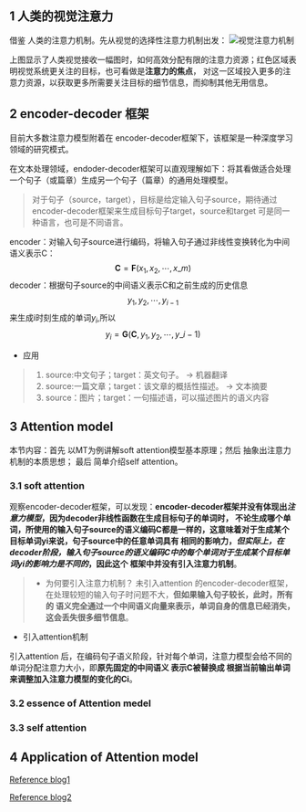 ## 1 人类的视觉注意力
借鉴 人类的注意力机制。先从视觉的选择性注意力机制出发：
![视觉注意力机制]()

上图显示了人类视觉接收一幅图时，如何高效分配有限的注意力资源；红色区域表明视觉系统更关注的目标，也可看做是**注意力的焦点**，
对这一区域投入更多的注意力资源，以获取更多所需要关注目标的细节信息，而抑制其他无用信息。
## 2 encoder-decoder 框架
目前大多数注意力模型附着在 encoder-decoder框架下，该框架是一种深度学习领域的研究模式。

在文本处理领域，endoder-decoder框架可以直观理解如下：将其看做适合处理一个句子（或篇章）生成另一个句子（篇章）的通用处理模型。
>对于句子（source，target），目标是给定输入句子source，期待通过encoder-decoder框架来生成目标句子target，source和target
可是同一种语言，也可是不同语言。

encoder：对输入句子source进行编码，将输入句子通过非线性变换转化为中间语义表示C：
$$\mathbf{C}=\mathbf{F}(x_{1},x_{2},\cdots ,x\_{m})$$
decoder：根据句子source的中间语义表示C和之前生成的历史信息
$$y_{1},y_{2},\cdots ,y_{i-1}$$
来生成i时刻生成的单词$y_{i}$,所以
$$y_{i}=\mathbf{G}(\mathbf{C},y_{1},y_{2},\cdots ,y\_{i-1})$$
+ 应用
> 1. source:中文句子；target：英文句子。   →    机器翻译
> 2. source:一篇文章；target：该文章的概括性描述。   →   文本摘要
> 3. source：图片；target：一句描述语，可以描述图片的语义内容
## 3 Attention model
本节内容：首先 以MT为例讲解soft attention模型基本原理；然后 抽象出注意力机制的本质思想； 最后 简单介绍self attention。
### 3.1 soft attention 
观察encoder-decoder框架，可以发现：**encoder-decoder框架并没有体现出*注意力模型*，因为decoder非线性函数在生成目标句子的单词时，
不论生成哪个单词，所使用的输入句子source的语义编码C都是一样的，这意味着对于生成某个目标单词yi来说，句子source中的任意单词具有
相同的影响力，*但实际上，在decoder阶段，输入句子source的语义编码C中的每个单词对于生成某个目标单词yi的影响力是不同的*，因此这个
框架中并没有引入注意力机制**。
> + 为何要引入注意力机制？
> 未引入attention 的encoder-decoder框架，在处理较短的输入句子时问题不大，**但如果输入句子较长，此时，所有的
语义完全通过一个中间语义向量来表示，单词自身的信息已经消失，这会丢失很多细节信息**。

+ 引入attention机制

引入attention 后，在编码句子语义阶段，针对每个单词，注意力模型会给不同的单词分配注意力大小，即**原先固定的中间语义
表示C被替换成 根据当前输出单词来调整加入注意力模型的变化的Ci**。



### 3.2 essence of Attention medel
### 3.3 self attention
## 4 Application of Attention model
[Reference blog1](https://blog.csdn.net/malefactor/article/details/78767781)

[Reference blog2](https://blog.csdn.net/mpk_no1/article/details/72862348)
